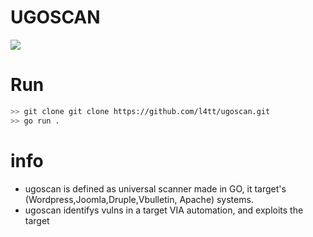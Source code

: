 # UGOSCAN


<img src="https://i.imgur.com/WZcelwF.png"> </img>


# Run
```sh
>> git clone git clone https://github.com/l4tt/ugoscan.git
>> go run .
```
# info
* ugoscan is defined as universal scanner made in GO, it target's (Wordpress,Joomla,Druple,Vbulletin, Apache) systems.
* ugoscan identifys vulns in a target VIA automation, and exploits the target
